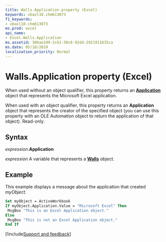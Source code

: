```yaml
---
title: Walls.Application property (Excel)
keywords: vbaxl10.chm613073
f1_keywords:
- vbaxl10.chm613073
ms.prod: excel
api_name:
- Excel.Walls.Application
ms.assetid: 306ae3d9-2c61-50c6-92dd-2921911635ca
ms.date: 05/18/2019
localization_priority: Normal
---
```



# Walls.Application property (Excel)

When used without an object qualifier, this property returns an **[Application](Excel.Application(object).md)** object that represents the Microsoft Excel application. 

When used with an object qualifier, this property returns an **Application** object that represents the creator of the specified object (you can use this property with an OLE Automation object to return the application of that object). Read-only.


## Syntax

_expression_.**Application**

_expression_ A variable that represents a **[Walls](Excel.Walls(object).md)** object.


## Example

This example displays a message about the application that created _myObject_.

```vb
Set myObject = ActiveWorkbook 
If myObject.Application.Value = "Microsoft Excel" Then 
 MsgBox "This is an Excel Application object." 
Else 
 MsgBox "This is not an Excel Application object." 
End If
```



[!include[Support and feedback](~/includes/feedback-boilerplate.md)]
